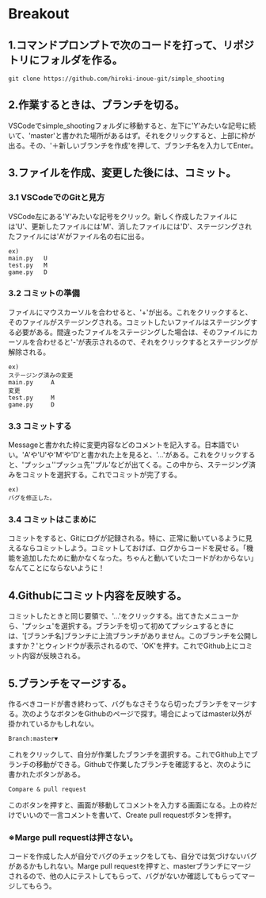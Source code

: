 # Breakout
## 1.コマンドプロンプトで次のコードを打って、リポジトリにフォルダを作る。
~~~
git clone https://github.com/hiroki-inoue-git/simple_shooting
~~~

## 2.作業するときは、ブランチを切る。
VSCodeでsimple_shootingフォルダに移動すると、左下に'Y'みたいな記号に続いて、'master'と書かれた場所があるはず。それをクリックすると、上部に枠が出る。その、'＋新しいブランチを作成'を押して、ブランチ名を入力してEnter。

## 3.ファイルを作成、変更した後には、コミット。
### 3.1 VSCodeでのGitと見方
VSCode左にある'Y'みたいな記号をクリック。新しく作成したファイルには'U'、更新したファイルには'M'、消したファイルには'D'、ステージングされたファイルには'A'がファイル名の右に出る。
~~~
ex)
main.py   U
test.py   M
game.py   D
~~~

### 3.2 コミットの準備
ファイルにマウスカーソルを合わせると、'+'が出る。これをクリックすると、そのファイルがステージングされる。コミットしたいファイルはステージングする必要がある。間違ったファイルをステージングした場合は、そのファイルにカーソルを合わせると'-'が表示されるので、それをクリックするとステージングが解除される。
~~~
ex)
ステージング済みの変更
main.py     A
変更
test.py     M
game.py     D
~~~

### 3.3 コミットする
Messageと書かれた枠に変更内容などのコメントを記入する。日本語でいい。'A'や'U'や'M'や'D'と書かれた上を見ると、'…'がある。これをクリックすると、'プッシュ''プッシュ先''プル'などが出てくる。この中から、ステージング済みをコミットを選択する。これでコミットが完了する。
~~~
ex)
バグを修正した。
~~~

### 3.4 コミットはこまめに
コミットをすると、Gitにログが記録される。特に、正常に動いているように見えるならコミットしよう。コミットしておけば、ログからコードを戻せる。「機能を追加したために動かなくなった。ちゃんと動いていたコードがわからない」なんてことにならないように！


## 4.Githubにコミット内容を反映する。
コミットしたときと同じ要領で、'…'をクリックする。出てきたメニューから、'プッシュ'を選択する。ブランチを切って初めてプッシュするときには、'[ブランチ名]ブランチに上流ブランチがありません。このブランチを公開しますか？'とウィンドウが表示されるので、'OK'を押す。これでGithub上にコミット内容が反映される。


## 5.ブランチをマージする。
作るべきコードが書き終わって、バグもなさそうなら切ったブランチをマージする。次のようなボタンをGithubのページで探す。場合によってはmaster以外が掛かれているかもしれない。
~~~
Branch:master▼
~~~
これをクリックして、自分が作業したブランチを選択する。これでGithub上でブランチの移動ができる。Githubで作業したブランチを確認すると、次のように書かれたボタンがある。
~~~
Compare & pull request
~~~
このボタンを押すと、画面が移動してコメントを入力する画面になる。上の枠だけでいいので一言コメントを書いて、Create pull requestボタンを押す。
### ※Marge pull requestは押さない。
コードを作成した人が自分でバグのチェックをしても、自分では気づけないバグがあるかもしれない。Marge pull requestを押すと、masterブランチにマージされるので、他の人にテストしてもらって、バグがないか確認してもらってマージしてもらう。
